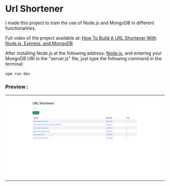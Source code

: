 # Url Shortener

I made this project to train the use of Node.js and MongoDB in different functionalities.


Full video of the project available at: <a href="https://www.youtube.com/watch?v=SLpUKAGnm-g">How To Build A URL Shortener With Node.js, Express, and MongoDB</a> 

After installing Node.js at the following address: <a href="https://nodejs.org/en/download/">Node.js</a>, and entering your MongoDB URI in the "server.js" file, just type the following command in the terminal:

```bash
npm run dev

```


### Preview :

<table width="100%"> 
<tr>
<td width="100%">
<br>
<img src="https://github.com/jonathanoliveirarocha/UrlShortener/blob/master/SAMPLE.png">
</td> 
</table>
